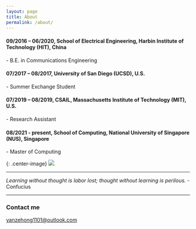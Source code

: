 ```yaml
---
layout: page
title: About
permalink: /about/
---
```


#### 09/2016 – 06/2020, School of Electrical Engineering, Harbin Institute of Technology (HIT), China  
\- B.E. in Communications Engineering  
#### 07/2017 – 08/2017, University of San Diego (UCSD), U.S.  
\- Summer Exchange Student  
#### 07/2019 – 08/2019, CSAIL, Massachusetts Institute of Technology (MIT), U.S.  
\- Research Assistant  
#### 08/2021 - present, School of Computing, National University of Singapore (NUS), Singapore  
\- Master of Computing  
  

{: .center-image}
![]({{site.baseurl}}/images/about-1.png)
  
----
_Learning without thought is labor lost; thought without learning is perilous._  \- Confucius

----


  
  
### Contact me

[yanzehong1101@outlook.com](mailto:yanzehong1101@outlook.com)
